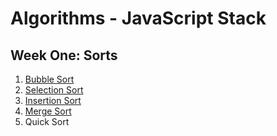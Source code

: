 # Algorithms - JavaScript Stack

## Week One: Sorts
1. [Bubble Sort](./w1-sorts/w1d1-bubbleSort.js)
2. [Selection Sort](./w1d1-sorts/w1d2-selectionSort.js)
3. [Insertion Sort](./w1d1-sorts/w1d3-insertionSort.js)
4. [Merge Sort](./w1d1-sorts/w1d4-mergeSort.js)
5. Quick Sort